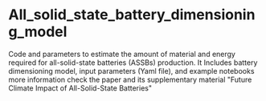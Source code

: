 # All_solid_state_battery_dimensioning_model
Code and parameters to estimate the amount of material and energy required for all-solid-state batteries (ASSBs) production. It Includes battery dimensioning model, input parameters (Yaml file), and example notebooks  more information check the paper and its supplementary material "Future Climate Impact of All-Solid-State Batteries"
